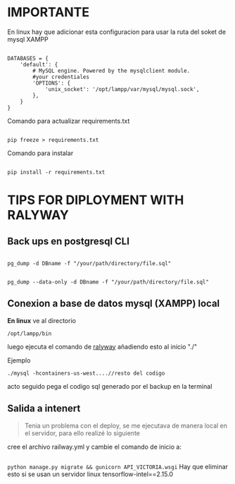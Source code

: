 # IMPORTANTE

En linux hay que adicionar esta configuracion para usar la ruta del soket de mysql XAMPP

<code>
DATABASES = {
    'default': {
        # MySQL engine. Powered by the mysqlclient module.
        #your credentiales
        'OPTIONS': {
            'unix_socket': '/opt/lampp/var/mysql/mysql.sock',
        },
    }
}
</code>

Comando para actualizar requirements.txt

<code>
pip freeze > requirements.txt
</code>

Comando para instalar

<code>
pip install -r requirements.txt
</code>

# TIPS FOR DIPLOYMENT WITH RALYWAY
## Back ups en postgresql CLI
<code>
pg_dump -d DBname -f "/your/path/directory/file.sql"

pg_dump --data-only -d DBname -f "/your/path/directory/file.sql"
</code>

## Conexion a base de datos mysql (XAMPP) local
**En linux**
ve al directorio

<code>/opt/lampp/bin</code>

luego ejecuta el comando de <a href="https://railway.app/">ralyway</a> añadiendo esto al inicio "./"

Ejemplo


<code>./mysql -hcontainers-us-west....//resto del codigo </code>


acto seguido pega el codigo sql generado por el backup en la terminal

## Salida a intenert

> Tenia un problema con el deploy, se me ejecutava de manera local en el servidor, para ello realizé lo siguiente

cree el archivo railway.yml y cambie el comando de inicio a:

<code>
python manage.py migrate && gunicorn API_VICTORIA.wsgi</code>
Hay que eliminar esto si se usan un servidor linux
tensorflow-intel==2.15.0
 



